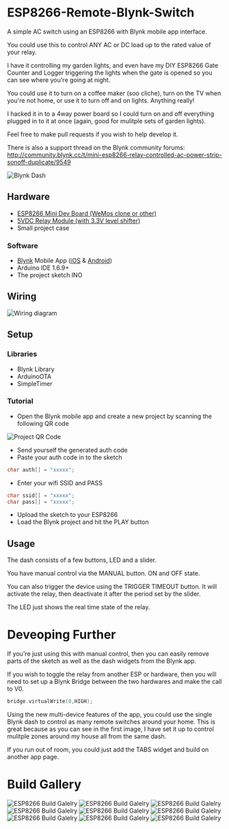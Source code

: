 # ESP8266-Remote-Blynk-Switch
A simple AC switch using an ESP8266 with Blynk mobile app interface. 

You could use this to control ANY AC or DC load up to the rated value of your relay. 

I have it controlling my garden lights, and even have my DIY ESP8266 Gate Counter and Logger triggering the lights when the gate is opened so you can see where you're going at night. 

You could use it to turn on a coffee maker (soo cliche), turn on the TV when you're not home, or use it to turn off and on lights. Anything really! 

I hacked it in to a 4way power board so I could turn on and off everything plugged in to it at once (again, good for mulitple sets of garden lights).

Feel free to make pull requests if you wish to help develop it. 

There is also a support thread on the Blynk community forums: http://community.blynk.cc/t/mini-esp8266-relay-controlled-ac-power-strip-sonoff-duplicate/9549

![Blynk Dash](http://i.imgur.com/Ez9L1wl.png?1)

## Hardware

* [ESP8266 Mini Dev Board (WeMos clone or other)](https://www.aliexpress.com/wholesale?catId=0&initiative_id=SB_20170114172728&SearchText=esp8266+mini)
* [5VDC Relay Module (with 3.3V level shifter)](https://www.aliexpress.com/wholesale?catId=0&initiative_id=SB_20170114172728&SearchText=5vdc+relay+module)
* Small project case

### Software

* [Blynk](http://www.blynk.cc/) Mobile App ([iOS](https://itunes.apple.com/us/app/blynk-iot-for-arduino-rpi/id808760481?mt=8) & [Android](https://play.google.com/store/apps/details?id=cc.blynk&hl=en))
* Arduino IDE 1.6.9+
* The project sketch INO

## Wiring

![Wiring diagram](http://community.blynk.cc/uploads/default/original/2X/6/6d62d1d80a1afce405fe832198adab7e5745addc.png)

## Setup

### Libraries

* Blynk Library
* ArduinoOTA
* SimpleTimer 

### Tutorial

* Open the Blynk mobile app and create a new project by scanning the following QR code

![Project QR Code](http://i.imgur.com/BWQowpv.jpg?1)

* Send yourself the generated auth code
* Paste your auth code in to the sketch

```cpp
char auth[] = "xxxxx";
```

* Enter your wifi SSID and PASS

```cpp
char ssid[] = "xxxxx";
char pass[] = "xxxxx";
```

* Upload the sketch to your ESP8266
* Load the Blynk project and hit the PLAY button

## Usage

The dash consists of a few buttons, LED and a slider. 

You have manual control via the MANUAL button. ON and OFF state. 

You can also trigger the device using the TRIGGER TIMEOUT button. It will activate the relay, then deactivate it after the period set by the slider.

The LED just shows the real time state of the relay.

# Deveoping Further

If you're just using this with manual control, then you can easily remove parts of the sketch as well as the dash widgets from the Blynk app. 

If you wish to toggle the relay from another ESP or hardware, then you will need to set up a Blynk Bridge between the two hardwares and make the call to V0. 

```cpp
bridge.virtualWrite(0,HIGH); 
```

Using the new multi-device features of the app, you could use the single Blynk dash to control as many remote switches around your home. This is great because as you can see in the first image, I have set it up to control mulitple zones around my house all from the same dash. 

If you run out of room, you could just add the TABS widget and build on another app page. 

# Build Gallery

![ESP8266 Build Galelry](http://community.blynk.cc/uploads/default/optimized/2X/8/8f7701daff5ca8326e2b4d4ca5b00236416349c4_1_375x500.JPG)
![ESP8266 Build Galelry](http://community.blynk.cc/uploads/default/optimized/2X/0/0e1dc57962373873cefb44b95db958285e3a398d_1_375x500.JPG)
![ESP8266 Build Galelry](http://community.blynk.cc/uploads/default/optimized/2X/7/717696bb7d3a9b3b7dc6595b14c568734cedcea1_1_666x500.JPG)
![ESP8266 Build Galelry](http://community.blynk.cc/uploads/default/optimized/2X/7/7cdd16547c66c6ed552c4d14438eec676bac01f6_1_375x500.JPG)
![ESP8266 Build Galelry](http://community.blynk.cc/uploads/default/optimized/2X/2/2f3b14c6db2c63e738f3edcd52ca27b747951f56_1_666x500.JPG)
![ESP8266 Build Galelry](http://community.blynk.cc/uploads/default/optimized/2X/2/287da7c6946c8b4d26353d92db5e9f6c090cfb7b_1_666x500.JPG)
![ESP8266 Build Galelry](http://community.blynk.cc/uploads/default/optimized/2X/5/549b1aab15cb4bea90ef729491a0f5685d92aa8d_1_666x500.JPG)
![ESP8266 Build Galelry](http://community.blynk.cc/uploads/default/optimized/2X/c/c9866e2a4d6d535b710050e4a52d49867b36a582_1_666x500.JPG)
![ESP8266 Build Galelry](http://community.blynk.cc/uploads/default/optimized/2X/8/85712b86b53a622474ae118b4f5020ab4ef647e3_1_666x500.JPG)
